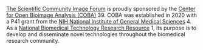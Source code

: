 [The Scientific Community Image Forum](https://forum.image.sc) is proudly sponsored by the [Center for Open Bioimage Analysis (COBA)](https://www.openbioimageanalysis.org/) 39. COBA was established in 2020 with a P41 grant from the [NIH National Institute of General Medical Sciences](https://www.nigms.nih.gov/) 4. As a [National Biomedical Technology Research Resource](http://www.btrportal.org/) 1, its purpose is to develop and disseminate novel technologies throughout the biomedical research community.